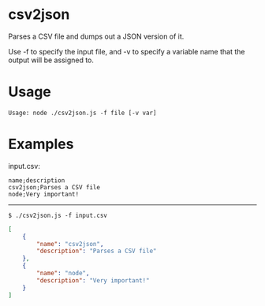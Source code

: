 csv2json
========

Parses a CSV file and dumps out a JSON version of it.

Use -f to specify the input file, and -v to specify a variable name that the
output will be assigned to.

Usage
=====
`Usage: node ./csv2json.js -f file [-v var]`

Examples
========
input.csv:
```csv
name;description
csv2json;Parses a CSV file
node;Very important!
```
***
`$ ./csv2json.js -f input.csv`
```json
[
    {
        "name": "csv2json",
        "description": "Parses a CSV file"
    },
    {
        "name": "node",
        "description": "Very important!"
    }
]
```
